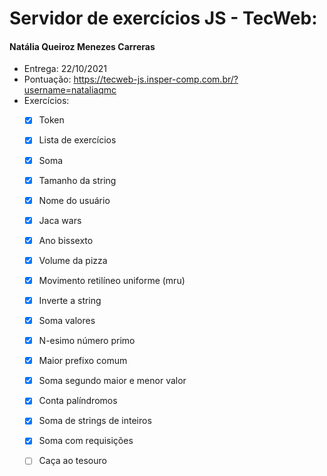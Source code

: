 # Servidor de exercícios JS - TecWeb:
#### Natália Queiroz Menezes Carreras

* Entrega: 22/10/2021
* Pontuação: https://tecweb-js.insper-comp.com.br/?username=nataliaqmc
* Exercícios:
  - [x] Token 
  - [x] Lista de exercícios
  - [x] Soma
  - [x] Tamanho da string
  - [x] Nome do usuário
  - [x] Jaca wars
  - [x] Ano bissexto
  - [x] Volume da pizza
  - [x] Movimento retilíneo uniforme (mru)
  - [x] Inverte a string
  - [x] Soma valores
  - [x] N-esimo número primo
  - [x] Maior prefixo comum
  - [x] Soma segundo maior e menor valor
  - [x] Conta palíndromos
  - [x] Soma de strings de inteiros
  - [x] Soma com requisições
  - [ ] Caça ao tesouro

